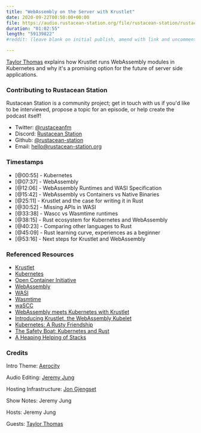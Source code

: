 ```yaml
---
title: "WebAssembly on the Server with Krustlet" 
date: 2020-09-22T00:50:00+00:00
file: https://audio.rustacean-station.org/file/rustacean-station/rustacean-station-e030-krustlet.mp3
duration: "01:02:55"
length: "59139822"
#reddit: (leave blank on initial publish, amend with link and uncomment this line after Reddit thread has been posted)

---
```


[Taylor Thomas](https://twitter.com/_oftaylor) explains how Krustlet runs WebAssembly modules in Kubernetes and why it's a promising option for the future of server side applications.

### Contributing to Rustacean Station

Rustacean Station is a community project; get in touch with us if you'd like to be interviewed, propose a topic for an episode, or help create the podcast itself!

 - Twitter: [@rustaceanfm](https://twitter.com/rustaceanfm)
 - Discord: [Rustacean Station](https://discord.gg/cHc3Gyc)
 - Github: [@rustacean-station](https://github.com/rustacean-station/)
 - Email: [hello@rustacean-station.org](mailto:hello@rustacean-station.org)

### Timestamps 

- [@00:55] - Kubernetes
- [@07:37] - WebAssembly
- [@12:06] - WebAssembly Runtimes and WASI Specification
- [@15:42] - WebAssembly vs Containers vs Native Binaries
- [@25:11] - Krustlet and the case for writing it in Rust
- [@30:52] - Missing APIs in WASI 
- [@33:38] - Wascc vs Wasmtime runtimes
- [@38:15] - Rust ecosystem for Kubernetes and WebAssembly
- [@40:23] - Comparing other languages to Rust
- [@45:09] - Rust learning curve, experiences as a beginner
- [@53:16] - Next steps for Krustlet and WebAssembly

### Referenced Resources

- [Krustlet](https://github.com/deislabs/krustlet)
- [Kubernetes](https://kubernetes.io/)
- [Open Container Initiative](https://opencontainers.org/)
- [WebAssembly](https://webassembly.org/)
- [WASI](https://wasi.dev/)
- [Wasmtime](https://wasmtime.dev/)
- [waSCC](https://wascc.dev/)
- [WebAssembly meets Kubernetes with Krustlet](https://cloudblogs.microsoft.com/opensource/2020/04/07/announcing-krustlet-kubernetes-rust-kubelet-webassembly-wasm/)
- [Introducing Krustlet, the WebAssembly Kubelet](https://deislabs.io/posts/introducing-krustlet/)
- [Kubernetes: A Rusty Friendship](https://deislabs.io/posts/kubernetes-a-rusty-friendship/)
- [The Safety Boat: Kubernetes and Rust](https://msrc-blog.microsoft.com/2020/04/29/the-safety-boat-kubernetes-and-rust/)
- [A Heaping Helping of Stacks](https://deislabs.io/posts/a-heaping-helping-of-stacks/)

### Credits

Intro Theme: [Aerocity](https://twitter.com/AerocityMusic)

Audio Editing: [Jeremy Jung](https://www.softwaresessions.com)

Hosting Infrastructure: [Jon Gjengset](https://twitter.com/jonhoo/)

Show Notes: Jeremy Jung 

Hosts: Jeremy Jung

Guests: [Taylor Thomas](https://twitter.com/_oftaylor)
